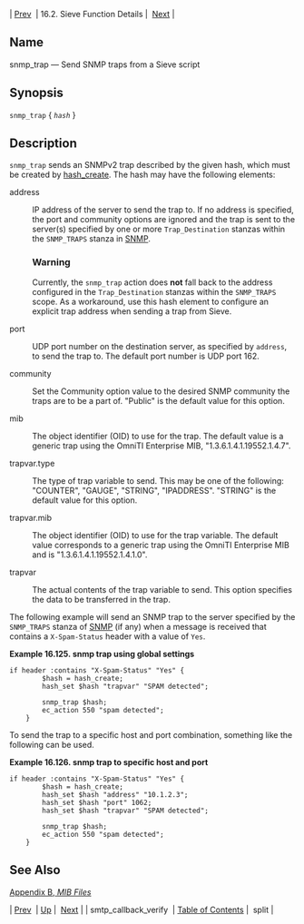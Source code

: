 | [Prev](sieve.ref.smtp_callback_verify)  | 16.2. Sieve Function Details |  [Next](sieve.ref.split.php) |

<a name="sieve.ref.snmp_trap"></a>
## Name

snmp_trap — Send SNMP traps from a Sieve script

## Synopsis

`snmp_trap` { *`hash`* }

<a name="idp31222944"></a>
## Description

`snmp_trap` sends an SNMPv2 trap described by the given hash, which must be created by [hash_create](sieve.ref.hash_create "hash_create"). The hash may have the following elements:

<dl class="variablelist">

<dt>address</dt>

<dd>

IP address of the server to send the trap to. If no address is specified, the port and community options are ignored and the trap is sent to the server(s) specified by one or more `Trap_Destination` stanzas within the `SNMP_TRAPS` stanza in [SNMP](conf.ref.snmp "SNMP").

### Warning

Currently, the `snmp_trap` action does **not** fall back to the address configured in the `Trap_Destination` stanzas within the `SNMP_TRAPS` scope. As a workaround, use this hash element to configure an explicit trap address when sending a trap from Sieve.

</dd>

<dt>port</dt>

<dd>

UDP port number on the destination server, as specified by `address`, to send the trap to. The default port number is UDP port 162.

</dd>

<dt>community</dt>

<dd>

Set the Community option value to the desired SNMP community the traps are to be a part of. "Public" is the default value for this option.

</dd>

<dt>mib</dt>

<dd>

The object identifier (OID) to use for the trap. The default value is a generic trap using the OmniTI Enterprise MIB, "1.3.6.1.4.1.19552.1.4.7".

</dd>

<dt>trapvar.type</dt>

<dd>

The type of trap variable to send. This may be one of the following: "COUNTER", "GAUGE", "STRING", "IPADDRESS". "STRING" is the default value for this option.

</dd>

<dt>trapvar.mib</dt>

<dd>

The object identifier (OID) to use for the trap variable. The default value corresponds to a generic trap using the OmniTI Enterprise MIB and is "1.3.6.1.4.1.19552.1.4.1.0".

</dd>

<dt>trapvar</dt>

<dd>

The actual contents of the trap variable to send. This option specifies the data to be transferred in the trap.

</dd>

</dl>

The following example will send an SNMP trap to the server specified by the `SNMP_TRAPS` stanza of [SNMP](conf.ref.snmp "SNMP") (if any) when a message is received that contains a `X-Spam-Status` header with a value of `Yes`.

<a name="example.snmp_trap"></a>

**Example 16.125. snmp trap using global settings**

```
if header :contains "X-Spam-Status" "Yes" {
        $hash = hash_create;
        hash_set $hash "trapvar" "SPAM detected";

        snmp_trap $hash;
        ec_action 550 "spam detected";
    }
```

To send the trap to a specific host and port combination, something like the following can be used.

<a name="example.snmp_trap.second"></a>

**Example 16.126. snmp trap to specific host and port**

```
if header :contains "X-Spam-Status" "Yes" {
        $hash = hash_create;
        hash_set $hash "address" "10.1.2.3";
        hash_set $hash "port" 1062;
        hash_set $hash "trapvar" "SPAM detected";

        snmp_trap $hash;
        ec_action 550 "spam detected";
    }
```

<a name="idp31252592"></a>
## See Also

[Appendix B, *MIB Files*](snmp-mib "Appendix B. MIB Files") 

| [Prev](sieve.ref.smtp_callback_verify)  | [Up](sieve.ref.files.php) |  [Next](sieve.ref.split.php) |
| smtp_callback_verify  | [Table of Contents](index) |  split |
